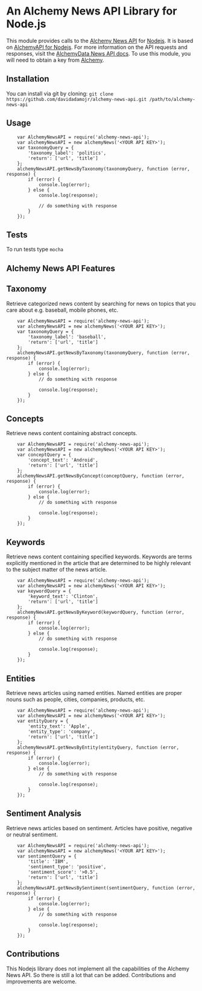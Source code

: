 # An Alchemy News API Library for Node.js

This module provides calls to the [Alchemy News API](http://www.alchemyapi.com/api/newsapi) for [Nodejs](http://nodejs.org). It is based on [AlchemyAPI for Nodejs](https://github.com/framingeinstein/node-alchemy). For more information on the API requests and responses, visit the [AlchemyData News API docs](http://docs.alchemyapi.com/). To use this module, you will need to obtain a key from [Alchemy](http://www.alchemyapi.com/api/register.html).

## Installation

You can install via git by cloning: `git clone https://github.com/davidadamojr/alchemy-news-api.git /path/to/alchemy-news-api`

## Usage

        var AlchemyNewsAPI = require('alchemy-news-api');
        var alchemyNewsAPI = new alchemyNews('<YOUR API KEY>');
        var taxonomyQuery = {
            'taxonomy_label': 'politics',
            'return': ['url', 'title']
        };
        alchemyNewsAPI.getNewsByTaxonomy(taxonomyQuery, function (error, response) {
            if (error) {
                console.log(error);
            } else {
                console.log(response);

                // do something with response
            }
        });

## Tests

To run tests type `mocha`

## Alchemy News API Features

## Taxonomy 

Retrieve categorized news content by searching for news on topics that you care about e.g. baseball, mobile phones, etc.

        var AlchemyNewsAPI = require('alchemy-news-api');
        var alchemyNewsAPI = new alchemyNews('<YOUR API KEY>');
        var taxonomyQuery = {
            'taxonomy_label': 'baseball',
            'return': ['url', 'title']
        };
        alchemyNewsAPI.getNewsByTaxonomy(taxonomyQuery, function (error, response) {
            if (error) {
                console.log(error);
            } else {
                // do something with response

                console.log(response);
            }
        });

## Concepts

Retrieve news content containing abstract concepts.

        var AlchemyNewsAPI = require('alchemy-news-api');
        var alchemyNewsAPI = new alchemyNews('<YOUR API KEY>');
        var conceptQuery = {
            'concept_text': 'Android',
            'return': ['url', 'title']
        };
        alchemyNewsAPI.getNewsByConcept(conceptQuery, function (error, response) {
            if (error) {
                console.log(error);
            } else {
                // do something with response

                console.log(response);
            }
        });

## Keywords

Retrieve news content containing specified keywords. Keywords are terms explicitly mentioned in the article that are determined to be highly relevant to the subject matter of the news article.

        var AlchemyNewsAPI = require('alchemy-news-api');
        var alchemyNewsAPI = new alchemyNews('<YOUR API KEY>');
        var keywordQuery = {
            'keyword_text': 'Clinton',
            'return': ['url', 'title']
        };
        alchemyNewsAPI.getNewsByKeyword(keywordQuery, function (error, response) {
            if (error) {
                console.log(error);
            } else {
                // do something with response

                console.log(response);
            }
        });

## Entities

Retrieve news articles using named entities. Named entities are proper nouns such as people, cities, companies, products, etc.

        var AlchemyNewsAPI = require('alchemy-news-api');
        var alchemyNewsAPI = new alchemyNews('<YOUR API KEY>');
        var entityQuery = {
            'entity_text': 'Apple',
            'entity_type': 'company',
            'return': ['url', 'title']
        };
        alchemyNewsAPI.getNewsByEntity(entityQuery, function (error, response) {
            if (error) {
                console.log(error);
            } else {
                // do something with response

                console.log(response);
            }
        });

## Sentiment Analysis

Retrieve news articles based on sentiment. Articles have positive, negative or neutral sentiment.

        var AlchemyNewsAPI = require('alchemy-news-api');
        var alchemyNewsAPI = new alchemyNews('<YOUR API KEY>');
        var sentimentQuery = {
            'title': 'IBM',
            'sentiment_type': 'positive',
            'sentiment_score': '>0.5',
            'return': ['url', 'title']
        };
        alchemyNewsAPI.getNewsBySentiment(sentimentQuery, function (error, response) {
            if (error) {
                console.log(error);
            } else {
                // do something with response

                console.log(response);
            }
        });
        

## Contributions

This Nodejs library does not implement all the capabilities of the Alchemy News API. So there is still a lot that can be added. Contributions and improvements are welcome.
